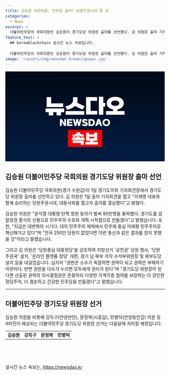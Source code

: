 ```yaml
---
title: 김승원 국회의원, 민주당 출마! 당원주권시대 열 것
categories:
  - News
excerpt: >
  더불어민주당의 국회의원인 김승원이 경기도당 위원장 출마를 선언했다. 김 의원은 출마 기자회견에서 이재명 대표와 함께 승리하는 당원주권시대를 열고자 결심했으며, 윤석열 대통령 탄핵 청원 동의가 80만명을 돌파한 것을 언급했다. 김 의원은 당원중심 대중정당을 강조하며, 경기도당 위원장이 되면 다양한 각계각층 참여를 보장하는 민주당을 만들겠다고 밝혔다. 더불어민주당 경기도당 위원장 선거는 다음달에 예정되어 있다.
feature_text: >
  ## koreablockchain 실시간 뉴스 속보입니다.

  더불어민주당의 국회의원인 김승원이 경기도당 위원장 출마를 선언했다. 김 의원은 출마 기자회견에서 이재명 대표와 함께 승리하는 당원주권시대를 열고자 결심했으며, 윤석열 대통령 탄핵 청원 동의가 80만명을 돌파한 것을 언급했다. 김 의원은 당원중심 대중정당을 강조하며, 경기도당 위원장이 되면 다양한 각계각층 참여를 보장하는 민주당을 만들겠다고 밝혔다. 더불어민주당 경기도당 위원장 선거는 다음달에 예정되어 있다.
image: '/assets/img/newsdao_breakingnews.jpg'
---
```


<p><img src="/assets/img/newsdao_breakingnews.jpg" alt="koreablockchain 속보" /></p>

<h2 data-ke-size="size26">김승원 더불어민주당 국회의원 경기도당 위원장 출마 선언</h2>

<p data-ke-size="size16">김승원 더불어민주당 국회의원(경기 수원갑)이 1일 경기도의회 기자회견장에서 경기도당 위원장 출마를 선언하고 있다. 김 의원은 1일 출마 기자회견을 열고 "이재명 대표와 함께 승리하는 당원주권시대, 대동사회를 열고자 출마를 결심했다"고 밝혔다.

김승원 의원은 "윤석열 대통령 탄핵 청원 동의가 벌써 80만명을 돌파했다. 경기도를 검찰정권 종식의 선봉으로 민주주의 수호와 개혁 시작점으로 만들겠다"고 밝혔습니다. 또한, "지금은 대변혁의 시기다. 대의 민주주의 체제에서 민주제 중심 미래형 민주주의로 혁신해가고 있다"며 "전국 250만 당원이 없었다면 이번 총선과 같은 결과를 얻지 못했을 것"이라고 말했습니다.

그리고 김 의원은 '당원중심 대중정당'을 강조하여 지방선거 '공천권' 당원 행사, '당원 주권국' 설치, '온라인 플랫폼 정당' 개편, 경기 남·북부 각각 수석부위원장 및 북부도당 설치 등을 내걸었습니다. 심지어 "권한은 소수가 독점하면 권력이 되고 권력은 부패하기 마련이다. 반면 권한을 다수가 누리면 모두에게 권리가 된다"며 "경기도당 위원장이 된다면 선출된 권력의 의사결정권은 존중하되 다양한 각계각층 참여를 보장하는 더 강인한 정당주의, 더 겸손하고 건강한 민주당을 만들겠다"고 말했습니다.</p>

<hr>

<h2 data-ke-size="size26">더불어민주당 경기도당 위원장 선거</h2>

<p data-ke-size="size16">김승원 의원을 비롯해 강득구(안양만안), 문정복(시흥갑), 민병덕(안양동안갑) 의원 등 4파전이 예상되는 더불어민주당 경기도당 위원장 선거는 다음달에 치러질 예정입니다.</p>

<table>
    <tr>
        <td style="text-align: center; height: 17px;"><b>김승원</b></td>
        <td style="text-align: center; height: 17px;"><b>강득구</b></td>
        <td style="text-align: center; height: 17px;"><b>문정복</b></td>
        <td style="text-align: center; height: 17px;"><b>민병덕</b></td>
    </tr>
</table>

<p data-ke-size="size16">&nbsp;</p>

<p data-ke-size="size16">&nbsp;</p>
실시간 뉴스 속보는, <a href="https://newsdao.kr" rel="dofollow">https://newsdao.kr</a>



